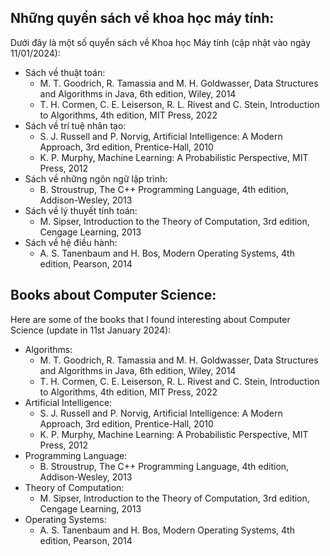 ## Những quyển sách về khoa học máy tính:
Dưới đây là một số quyển sách về Khoa học Máy tính (cập nhật vào ngày 11/01/2024):
- Sách về thuật toán:
  - M. T. Goodrich, R. Tamassia and M. H. Goldwasser, Data Structures and Algorithms in Java, 6th edition, Wiley, 2014
  - T. H. Cormen, C. E. Leiserson, R. L. Rivest and C. Stein, Introduction to Algorithms, 4th edition, MIT Press, 2022
- Sách về trí tuệ nhân tạo:
  - S. J. Russell and P. Norvig, Artificial Intelligence: A Modern Approach, 3rd edition, Prentice-Hall, 2010
  - K. P. Murphy, Machine Learning: A Probabilistic Perspective, MIT Press, 2012
- Sách về những ngôn ngữ lập trình:
  - B. Stroustrup, The C++ Programming Language, 4th edition, Addison-Wesley, 2013
- Sách về lý thuyết tính toán:
  - M. Sipser, Introduction to the Theory of Computation, 3rd edition, Cengage Learning, 2013
- Sách về hệ điều hành:
  - A. S. Tanenbaum and H. Bos, Modern Operating Systems, 4th edition, Pearson, 2014

## Books about Computer Science:
Here are some of the books that I found interesting about Computer Science (update in 11st January 2024):
- Algorithms:
  - M. T. Goodrich, R. Tamassia and M. H. Goldwasser, Data Structures and Algorithms in Java, 6th edition, Wiley, 2014
  - T. H. Cormen, C. E. Leiserson, R. L. Rivest and C. Stein, Introduction to Algorithms, 4th edition, MIT Press, 2022
- Artificial Intelligence:
  - S. J. Russell and P. Norvig, Artificial Intelligence: A Modern Approach, 3rd edition, Prentice-Hall, 2010
  - K. P. Murphy, Machine Learning: A Probabilistic Perspective, MIT Press, 2012
- Programming Language:
  - B. Stroustrup, The C++ Programming Language, 4th edition, Addison-Wesley, 2013
- Theory of Computation:
  - M. Sipser, Introduction to the Theory of Computation, 3rd edition, Cengage Learning, 2013
- Operating Systems:
  - A. S. Tanenbaum and H. Bos, Modern Operating Systems, 4th edition, Pearson, 2014
